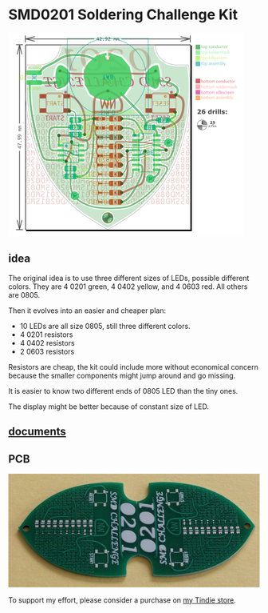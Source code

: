 # SMD0201 Soldering Challenge Kit

![SMD0201 Rendering](https://github.com/nwmaker/smd0201/blob/master/docs/smd0201.png)

## idea

The original idea is to use three different sizes of LEDs, possible different colors. They are 4 0201 green, 4 0402 yellow, and 4 0603 red. All others are 0805.

Then it evolves into an easier and cheaper plan:
* 10 LEDs are all size 0805, still three different colors.
* 4 0201 resistors
* 4 0402 resistors
* 2 0603 resistors

Resistors are cheap, the kit could include more without economical concern because the smaller components might jump around and go missing.

It is easier to know two different ends of 0805 LED than the tiny ones.

The display might be better because of constant size of LED.

## [documents](https://github.com/nwmaker/smd0201/blob/master/docs)

## PCB

![OSH](https://github.com/nwmaker/smd0201/blob/master/docs/smd0201_pcb.png)

To support my effort, please consider a purchase on [my Tindie store](https://www.tindie.com/products/nwmaker/smd-0201-soldering-challenge/).


